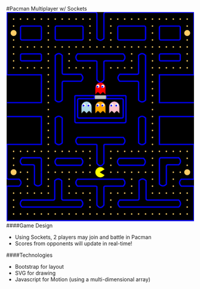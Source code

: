 #Pacman Multiplayer w/ Sockets
![Pacman](pacman.png)
####Game Design
- Using Sockets, 2 players may join and battle in Pacman
- Scores from opponents will update in real-time!

####Technologies
- Bootstrap for layout
- SVG for drawing
- Javascript for Motion (using a multi-dimensional array)
